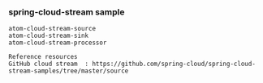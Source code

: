 ### spring-cloud-stream sample
    atom-cloud-stream-source        
    atom-cloud-stream-sink          
    atom-cloud-stream-processor     
    
    Reference resources
    GitHub cloud stream  : https://github.com/spring-cloud/spring-cloud-stream-samples/tree/master/source

    